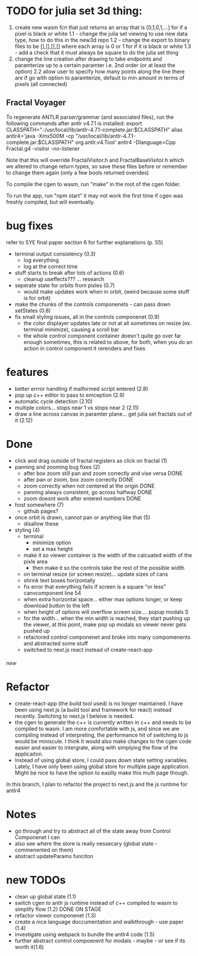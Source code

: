 # TODO for julia set 3d thing:

1. create new wasm fcn that just returns an array that is [0,1,0,1,...] for if a pixel is black or white
   1.1 - change the julia set viewing to use new data type, how to do this in the new3d repo
   1.2 - change the export to binary files to be [],[],[],[] where each array is 0 or 1 for if it is black or white
   1.3 - add a check that it must always be square to do the julia set thing
2. change the line creation after drawing to take endpoints and paramterize up to a certain paramter i.e. 2nd order (or at least the option)
   2.2 allow user to specify how many points along the line there are if go with option to paramterize, default to min amount in terms of pixels (all connected)

## Fractal Voyager

To regenerate ANTLR parser/grammar (and associated files), run the following commands after antlr v4.7.1 is installed:
export CLASSPATH=".:/usr/local/lib/antlr-4.7.1-complete.jar:$CLASSPATH"
alias antlr4='java -Xmx500M -cp "/usr/local/lib/antlr-4.7.1-complete.jar:$CLASSPATH" org.antlr.v4.Tool'
antlr4 -Dlanguage=Cpp Fractal.g4 -visitor -no-listener

Note that this will override FractalVisitor.h and FractalBaseVisitor.h which we altered to change return types, so save these files before or remember to change them again (only a few bools returned overides)

To compile the cgen to wasm, run "make" in the root of the cgen folder.

To run the app, run "npm start" it may not work the first time if cgen was freshly compiled, but will eventually.

# bug fixes

refer to SYE final paper section 6 for further explanations (p. 55)

- terminal output consistency (0.3)
  - log everything
  - log at the correct time
- stuff starts to break after lots of actions (0.6)
  - cleanup useffects??? ... research
- seperate state for orbits from pixles (0.7)
  - would make updates work when in orbit, (weird because some stuff is for orbit)
- make the chunks of the controls componenets - can pass down setStates (0.8)
- fix small styling issues, all in the controls componenet (0.9)
  - the color displayer updates late or not at all sometimes on resize (ex. terminal minimize), causing a scroll bar
  - the whole control component container doesn't quite go over far enough sometimes, this is related to above, for both, when you do an action in control component it rerenders and fixes

# features

- better errror handling if malformed script entered (2.8)
- pop up c++ editor to pass to emception (2.9)
- automatic cycle detection (2.10)
- multiple colors... stops near 1 vs stops near 2 (2.11)
- draw a line across canvas in paramter plane... get julia set fractals out of it (2.12)

# Done

- click and drag outside of fractal registers as click on fractal (1)
- panning and zooming bug fixes (2)
  - after box zoom still pan and zoom correctly and vise versa DONE
  - after pan or zoom, box zoom correctly DONE
  - zoom correctly when not centered at the origin DONE
  - panning always consistent, go across halfway DONE
  - zoom doesnt work after entered numbers DONE
- host somewhere (7)
  - github pages?
- once orbit is drawn, cannot pan or anything like that (5)
  - disallow these
- styling (4)
  - terminal
    - minimize option
    - set a max height
  - make it so viewer container is the width of the calcuated width of the pixle area
    - then make it so the controls take the rest of the possible width
  - on terminal resize (or screen resize)... update sizes of cans
  - shrink text boxes horizontally
  - fix error that everything fails if screen is a square "or less" canvcomponent line 54
  - when extra horizontal space... either max options longer, or keep download button to the left
  - when height of options will overflow screen size.... popup modals S
  - for the width... when the min width is reached, they start pushing up the viewer, at this point, make pop up modals so viewer never gets pushed up
  - refactored control componenet and broke into many compomenents and abstracted some stuff
  - switched to next.js react instead of create-react-app

###### new

# Refactor

- create-react-app (the build tool used) is no longer maintained. I have been using next.js (a build tool and framework for react) instead recently. Switching to next.js I beleive is needed.
- the cgen to generate the c++ is currently written in c++ and needs to be compiled to wasm. I am more comfortable with js, and since we are compiling instead of interpreting, the performance hit of switching to js would be miniscule. I think it would also make changes to the cgen code easier and easier to intergrate, along with simplying the flow of the applicaiton.
- Instead of using global store, I could pass down state setting variables. Lately, I have only been using global store for multiple page application. Might be nice to have the option to easilly make this multi page though.

In this branch, I plan to refactor the project to next.js and the js runtime for antlr4

# Notes

- go through and try to abstract all of the state away from Control Componenet I can
- also see where the store is really nessecary (global state - commenented on them)
- abstract updateParams funciton

# new TODOs

- clean up global state (1.1)
- switch cgen to antlr js runtime instead of c++ compiled to wasm to simplify flow (1.2) DONE ON STAGE
- refactor viewer componenet (1.3)
- create a nice language doccumentation and walkthrough - use paper (1.4)
- investigate using webpack to bundle the antlr4 code (1.5)
- further abstract control compoenent for modals - maybe - or see if its worth it(1.6)
